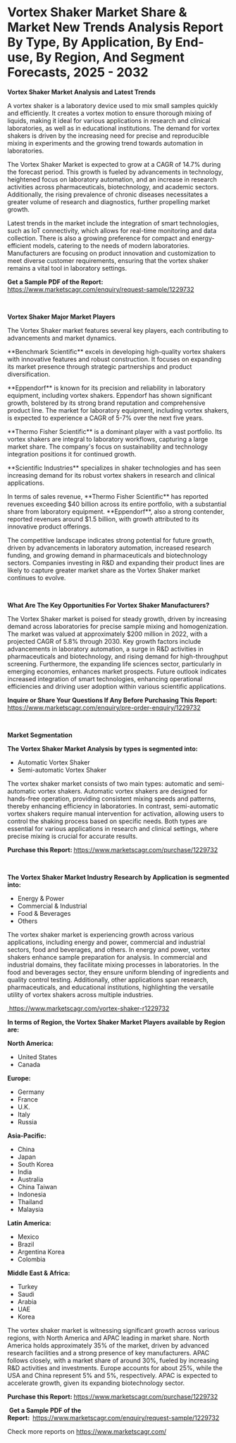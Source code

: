 <p><h1>Vortex Shaker Market Share & Market New Trends Analysis Report By Type, By Application, By End-use, By Region, And Segment Forecasts, 2025 - 2032</h1></p><p><strong>Vortex Shaker Market Analysis and Latest Trends</strong></p>
<p><p>A vortex shaker is a laboratory device used to mix small samples quickly and efficiently. It creates a vortex motion to ensure thorough mixing of liquids, making it ideal for various applications in research and clinical laboratories, as well as in educational institutions. The demand for vortex shakers is driven by the increasing need for precise and reproducible mixing in experiments and the growing trend towards automation in laboratories.</p><p>The Vortex Shaker Market is expected to grow at a CAGR of 14.7% during the forecast period. This growth is fueled by advancements in technology, heightened focus on laboratory automation, and an increase in research activities across pharmaceuticals, biotechnology, and academic sectors. Additionally, the rising prevalence of chronic diseases necessitates a greater volume of research and diagnostics, further propelling market growth.</p><p>Latest trends in the market include the integration of smart technologies, such as IoT connectivity, which allows for real-time monitoring and data collection. There is also a growing preference for compact and energy-efficient models, catering to the needs of modern laboratories. Manufacturers are focusing on product innovation and customization to meet diverse customer requirements, ensuring that the vortex shaker remains a vital tool in laboratory settings.</p></p>
<p><strong>Get a Sample PDF of the Report:&nbsp;</strong> <a href="https://www.marketscagr.com/enquiry/request-sample/1229732?utm_campaign=3115&utm_medium=2&utm_source=Github&utm_content=ia&utm_term=09042025&utm_id=vortex-shaker">https://www.marketscagr.com/enquiry/request-sample/1229732</a></p>
<p>&nbsp;</p>
<p><strong>Vortex Shaker Major Market Players</strong></p>
<p><p>The Vortex Shaker market features several key players, each contributing to advancements and market dynamics. </p><p>**Benchmark Scientific** excels in developing high-quality vortex shakers with innovative features and robust construction. It focuses on expanding its market presence through strategic partnerships and product diversification.</p><p>**Eppendorf** is known for its precision and reliability in laboratory equipment, including vortex shakers. Eppendorf has shown significant growth, bolstered by its strong brand reputation and comprehensive product line. The market for laboratory equipment, including vortex shakers, is expected to experience a CAGR of 5-7% over the next five years.</p><p>**Thermo Fisher Scientific** is a dominant player with a vast portfolio. Its vortex shakers are integral to laboratory workflows, capturing a large market share. The company's focus on sustainability and technology integration positions it for continued growth.</p><p>**Scientific Industries** specializes in shaker technologies and has seen increasing demand for its robust vortex shakers in research and clinical applications. </p><p>In terms of sales revenue, **Thermo Fisher Scientific** has reported revenues exceeding $40 billion across its entire portfolio, with a substantial share from laboratory equipment. **Eppendorf**, also a strong contender, reported revenues around $1.5 billion, with growth attributed to its innovative product offerings.</p><p>The competitive landscape indicates strong potential for future growth, driven by advancements in laboratory automation, increased research funding, and growing demand in pharmaceuticals and biotechnology sectors. Companies investing in R&D and expanding their product lines are likely to capture greater market share as the Vortex Shaker market continues to evolve.</p></p>
<p>&nbsp;</p>
<p><strong>What Are The Key Opportunities For Vortex Shaker Manufacturers?</strong></p>
<p><p>The Vortex Shaker market is poised for steady growth, driven by increasing demand across laboratories for precise sample mixing and homogenization. The market was valued at approximately $200 million in 2022, with a projected CAGR of 5.8% through 2030. Key growth factors include advancements in laboratory automation, a surge in R&D activities in pharmaceuticals and biotechnology, and rising demand for high-throughput screening. Furthermore, the expanding life sciences sector, particularly in emerging economies, enhances market prospects. Future outlook indicates increased integration of smart technologies, enhancing operational efficiencies and driving user adoption within various scientific applications.</p></p>
<p><strong>Inquire or Share Your Questions If Any Before Purchasing This Report:</strong> <a href="https://www.marketscagr.com/enquiry/pre-order-enquiry/1229732?utm_campaign=3115&utm_medium=2&utm_source=Github&utm_content=ia&utm_term=09042025&utm_id=vortex-shaker">https://www.marketscagr.com/enquiry/pre-order-enquiry/1229732</a></p>
<p>&nbsp;</p>
<p><strong>Market Segmentation</strong></p>
<p><strong>The Vortex Shaker Market Analysis by types is segmented into:</strong></p>
<p><ul><li>Automatic Vortex Shaker</li><li>Semi-automatic Vortex Shaker</li></ul></p>
<p><p>The vortex shaker market consists of two main types: automatic and semi-automatic vortex shakers. Automatic vortex shakers are designed for hands-free operation, providing consistent mixing speeds and patterns, thereby enhancing efficiency in laboratories. In contrast, semi-automatic vortex shakers require manual intervention for activation, allowing users to control the shaking process based on specific needs. Both types are essential for various applications in research and clinical settings, where precise mixing is crucial for accurate results.</p></p>
<p><strong>Purchase this Report:&nbsp;</strong><a href="https://www.marketscagr.com/purchase/1229732?utm_campaign=3115&utm_medium=2&utm_source=Github&utm_content=ia&utm_term=09042025&utm_id=vortex-shaker">https://www.marketscagr.com/purchase/1229732</a></p>
<p>&nbsp;</p>
<p><strong>The Vortex Shaker Market Industry Research by Application is segmented into:</strong></p>
<p><ul><li>Energy & Power</li><li>Commercial & Industrial</li><li>Food & Beverages</li><li>Others</li></ul></p>
<p><p>The vortex shaker market is experiencing growth across various applications, including energy and power, commercial and industrial sectors, food and beverages, and others. In energy and power, vortex shakers enhance sample preparation for analysis. In commercial and industrial domains, they facilitate mixing processes in laboratories. In the food and beverages sector, they ensure uniform blending of ingredients and quality control testing. Additionally, other applications span research, pharmaceuticals, and educational institutions, highlighting the versatile utility of vortex shakers across multiple industries.</p></p>
<p><a href="https://www.marketscagr.com/vortex-shaker-r1229732?utm_campaign=3115&utm_medium=2&utm_source=Github&utm_content=ia&utm_term=09042025&utm_id=vortex-shaker">&nbsp;https://www.marketscagr.com/vortex-shaker-r1229732</a></p>
<p><strong>In terms of Region, the Vortex Shaker Market Players available by Region are:</strong></p>
<p>
    <p> <strong> North America: </strong>
        <ul>
            <li>United States</li>
            <li>Canada</li>
        </ul>
        </p> 
    <p> <strong> Europe: </strong>
        <ul>
            <li>Germany</li>
            <li>France</li>
            <li>U.K.</li>
            <li>Italy</li>
            <li>Russia</li>
        </ul>
        </p> 
    <p> <strong> Asia-Pacific: </strong>
        <ul>
            <li>China</li>
            <li>Japan</li>
            <li>South Korea</li>
            <li>India</li>
            <li>Australia</li>
            <li>China Taiwan</li>
            <li>Indonesia</li>
            <li>Thailand</li>
            <li>Malaysia</li>
        </ul>
        </p> 
    <p> <strong> Latin America: </strong>
        <ul>
            <li>Mexico</li>
            <li>Brazil</li>
            <li>Argentina Korea</li>
            <li>Colombia</li>
        </ul>
        </p> 
    <p> <strong> Middle East & Africa: </strong>
        <ul>
            <li>Turkey</li>
            <li>Saudi</li>
            <li>Arabia</li>
            <li>UAE</li>
            <li>Korea</li>
        </ul>
    </p>
    </p>
<p><p>The vortex shaker market is witnessing significant growth across various regions, with North America and APAC leading in market share. North America holds approximately 35% of the market, driven by advanced research facilities and a strong presence of key manufacturers. APAC follows closely, with a market share of around 30%, fueled by increasing R&D activities and investments. Europe accounts for about 25%, while the USA and China represent 5% and 5%, respectively. APAC is expected to accelerate growth, given its expanding biotechnology sector.</p></p>
<p><strong>Purchase this Report: </strong><a href="https://www.marketscagr.com/purchase/1229732?utm_campaign=3115&utm_medium=2&utm_source=Github&utm_content=ia&utm_term=09042025&utm_id=vortex-shaker">https://www.marketscagr.com/purchase/1229732</a></p>
<p>&nbsp;<strong>Get a Sample PDF of the Report:&nbsp;&nbsp;</strong><a href="https://www.marketscagr.com/enquiry/request-sample/1229732?utm_campaign=3115&utm_medium=2&utm_source=Github&utm_content=ia&utm_term=09042025&utm_id=vortex-shaker">https://www.marketscagr.com/enquiry/request-sample/1229732</a></p>
<p><strong></strong></p>
<p>Check more reports on <a href="https://www.marketscagr.com/?utm_campaign=3115&utm_medium=2&utm_source=Github&utm_content=ia&utm_term=09042025&utm_id=vortex-shaker">https://www.marketscagr.com/</a></p>
